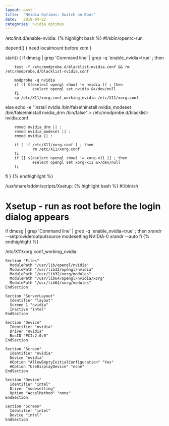 ```yaml
---
layout: post
title:  "Nvidia Optimus: Switch on Boot"
date:   2019-04-22
categories: nvidia optimus
---
```


/etc/init.d/enable-nvidia:
{% highlight bash %}
#!/sbin/openrc-run

depend() {
        need localmount
        before xdm
}

start() {
  if dmesg | grep 'Command line' | grep -q 'enable_nvidia=true' ; then

        test -f /etc/modprobe.d/blacklist-nvidia.conf && rm /etc/modprobe.d/blacklist-nvidia.conf

        modprobe -q nvidia
        if [[ $(eselect opengl show) != nvidia ]] ; then
                eselect opengl set nvidia &>/dev/null
        fi
        cp /etc/X11/xorg.conf_working_nvidia /etc/X11/xorg.conf

  else
        echo -e "install nvidia /bin/false\ninstall nvidia_modeset /bin/false\ninstall nvidia_drm /bin/false" > /etc/modprobe.d/blacklist-nvidia.conf

        rmmod nvidia_drm || :
        rmmod nvidia_modeset || :
        rmmod nvidia || :

        if [ -f /etc/X11/xorg.conf ] ; then
                rm /etc/X11/xorg.conf
        fi
        if [[ $(eselect opengl show) != xorg-x11 ]] ; then
                eselect opengl set xorg-x11 &>/dev/null
        fi

  fi
}
{% endhighlight %}

/usr/share/sddm/scripts/Xsetup:
{% highlight bash %}
#!/bin/sh
# Xsetup - run as root before the login dialog appears

if dmesg | grep 'Command line' | grep -q 'enable_nvidia=true' ; then
    xrandr --setprovideroutputsource modesetting NVIDIA-0
    xrandr --auto
fi
{% endhighlight %}

/etc/X11/xorg.conf_working_nvidia:
```
Section "Files"
  ModulePath "/usr/lib/opengl/nvidia"
  ModulePath "/usr/lib32/opengl/nvidia"
  ModulePath "/usr/lib32/xorg/modules"
  ModulePath "/usr/lib64/opengl/nvidia/xorg"
  ModulePath "/usr/lib64/xorg/modules"
EndSection

Section "ServerLayout"
  Identifier "layout"
  Screen 1 "nvidia"
  Inactive "intel"
EndSection

Section "Device"
  Identifier "nvidia"
  Driver "nvidia"
  BusID "PCI:2:0:0"
EndSection

Section "Screen"
  Identifier "nvidia"
  Device "nvidia"
  #Option "AllowEmptyInitialConfiguration" "Yes"
  #Option "UseDisplayDevice" "none"
EndSection

Section "Device"
  Identifier "intel"
  Driver "modesetting"
  Option "AccelMethod" "none"
EndSection

Section "Screen"
  Identifier "intel"
  Device "intel"
EndSection
```
